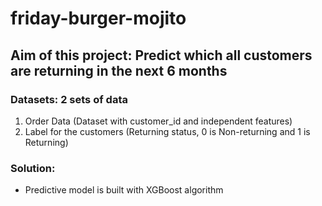 # friday-burger-mojito

## Aim of this project: Predict which all customers are returning in the next 6 months

### Datasets: 2 sets of data
1. Order Data (Dataset with customer_id and independent features)
2. Label for the customers (Returning status, 0 is Non-returning and 1 is Returning)

### Solution:
* Predictive model is built with XGBoost algorithm
